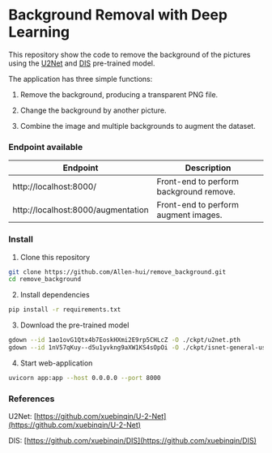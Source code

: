 # Background Removal with Deep Learning

This repository show the code to remove the background of the pictures using
the [U2Net](https://arxiv.org/pdf/2005.09007.pdf)
and [DIS](https://github.com/xuebinqin/DIS/blob/main/DIS5K-Dataset-Terms-of-Use.pdf) pre-trained model.

The application has three simple functions:

1. Remove the background, producing a transparent PNG file.

2. Change the background by another picture.

3. Combine the image and multiple backgrounds to augment the dataset.

### Endpoint available
| Endpoint | Description
| --- | ---
| http://localhost:8000/ |  Front-end to perform background remove.
| http://localhost:8000/augmentation |  Front-end to perform augment images.

### Install
1. Clone this repository
```bash
git clone https://github.com/Allen-hui/remove_background.git
cd remove_background
```

2. Install dependencies
```bash
pip install -r requirements.txt
```

3. Download the pre-trained model
```bash
gdown --id 1ao1ovG1Qtx4b7EoskHXmi2E9rp5CHLcZ -O ./ckpt/u2net.pth
gdown --id 1nV57qKuy--d5u1yvkng9aXW1KS4sOpOi -O ./ckpt/isnet-general-use.pth
```

4. Start web-application
```bash
uvicorn app:app --host 0.0.0.0 --port 8000
```

### References
U2Net: [https://github.com/xuebinqin/U-2-Net](https://github.com/xuebinqin/U-2-Net)

DIS: [https://github.com/xuebinqin/DIS](https://github.com/xuebinqin/DIS)
